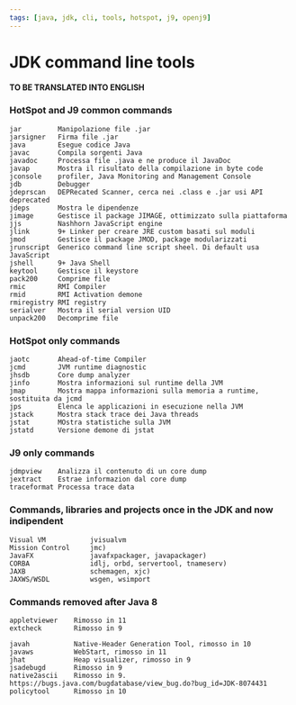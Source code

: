 ```yaml
---
tags: [java, jdk, cli, tools, hotspot, j9, openj9]
---
```

# JDK command line tools

**TO BE TRANSLATED INTO ENGLISH**


### HotSpot and J9 common commands

    jar         Manipolazione file .jar
    jarsigner   Firma file .jar
    java        Esegue codice Java
    javac       Compila sorgenti Java
    javadoc     Processa file .java e ne produce il JavaDoc
    javap       Mostra il risultato della compilazione in byte code
    jconsole    profiler, Java Monitoring and Management Console
    jdb         Debugger
    jdeprscan   DEPRecated Scanner, cerca nei .class e .jar usi API deprecated
    jdeps       Mostra le dipendenze
    jimage      Gestisce il package JIMAGE, ottimizzato sulla piattaforma
    jjs         Nashhorn JavaScript engine
    jlink       9+ Linker per creare JRE custom basati sul moduli
    jmod        Gestisce il package JMOD, package modularizzati
    jrunscript  Generico command line script sheel. Di default usa JavaScript
    jshell      9+ Java Shell
    keytool     Gestisce il keystore
    pack200     Comprime file
    rmic        RMI Compiler
    rmid        RMI Activation demone
    rmiregistry RMI registry
    serialver   Mostra il serial version UID
    unpack200   Decomprime file

### HotSpot only commands

    jaotc       Ahead-of-time Compiler
    jcmd        JVM runtime diagnostic
    jhsdb       Core dump analyzer
    jinfo       Mostra informazioni sul runtime della JVM
    jmap        Mostra mappa informazioni sulla memoria a runtime, sostituita da jcmd
    jps         Elenca le applicazioni in esecuzione nella JVM
    jstack      Mostra stack trace dei Java threads
    jstat       MOstra statistiche sulla JVM
    jstatd      Versione demone di jstat

### J9 only commands

    jdmpview    Analizza il contenuto di un core dump
    jextract    Estrae informazion dal core dump    
    traceformat Processa trace data

### Commands, libraries and projects once in the JDK and now indipendent

    Visual VM           jvisualvm
    Mission Control     jmc)
    JavaFX              javafxpackager, javapackager)
    CORBA               idlj, orbd, servertool, tnameserv)
    JAXB                schemagen, xjc)
    JAXWS/WSDL          wsgen, wsimport

### Commands removed after Java 8

    appletviewer    Rimosso in 11
    extcheck        Rimosso in 9

    javah           Native-Header Generation Tool, rimosso in 10
    javaws          WebStart, rimosso in 11
    jhat            Heap visualizer, rimosso in 9
    jsadebugd       Rimosso in 9
    native2ascii    Rimosso in 9. https://bugs.java.com/bugdatabase/view_bug.do?bug_id=JDK-8074431
    policytool      Rimosso in 10



